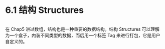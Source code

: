 # 6.1 结构 Structures

<figure><img src="https://img.imotao.com/i/2024/01/31/65ba0cd815ce4.png" alt=""><figcaption></figcaption></figure>

在 Chap5 讲过数组，结构也是一种重要的数据结构。结构 Structures 可以理解为一个盒子，内装不同类型的数据，而后用一个标签 Tag 来进行打包，它是用户自定义的。




